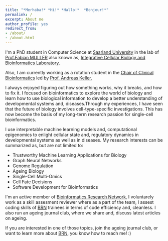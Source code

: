 ```yaml
---
title: "*Merhaba!* *Hi!* *Hallo!*  *Bonjour!*"
permalink: /
excerpt: About me
author_profile: yes
redirect_from:
- /about/
- /about.html
---
```


I'm a PhD student in Computer Science at [Saarland University](https://www.uni-saarland.de/en/department/department-of-computer-science.html) in the lab of [Prof.Fabian MULLER](https://icb.uni-saarland.de/people/fabian-muller/) also known as, [Integrative Cellular Biology and Bioinformatics Laboratory.](https://icb.uni-saarland.de/)


Also, I am currently working as a rotation student in the [Chair of Clinical Bioinformatics](https://www.ccb.uni-saarland.de/) led by [Prof. Andreas Keller.](https://www.ccb.uni-saarland.de/people/prof-dr-andreas-keller/)


I always enjoyed figuring out how something works, why it breaks, and how to fix it. I focused on bioinformatics to explore the world of biology and learn how to use biological information to develop a better understanding of developmental systems and, diseases.Through my experiences, I have seen that the future of biology involves cell-type-specific investigations. This has now become the basis of my long-term research passion for single-cell bioinformatics.

I use interpretable machine learning models and, computational epigenomics to enlight cellular state and, regulatory dynamics in developmental systems as well as in diseases. My research interests can be summarized as, but are not limited to:

*  Trustworthy Machine Learning Applications for Biology
*  Graph Neural Networks
*  Genome Regulation
*  Ageing Biology 
*  Single-Cell Multi-Omics
*  Cell Fate Decisions
*  Software Development for Bioinformatics


I'm an active member of [Bioinformatics Research Network.](https://www.bio-net.dev/) I voluntarely work as a skill assesment reviewer where as a part of the team, I assest coding skills of [BRN](https://www.bio-net.dev/) trainees in terms of code efficiency and, cleanless. I also run an ageing journal club, where we share and, discuss latest articles on ageing.

If you are interested in one of those topics, join the ageing journal club, or want to learn more about [BRN](https://www.bio-net.dev/), you know how to reach me! :)
